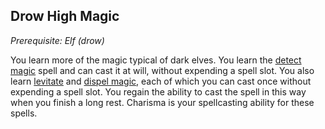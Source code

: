 ## Drow High Magic
*Prerequisite: Elf (drow)*

You learn more of the magic typical of dark elves. You learn the [detect magic](http://azgaarnoth.tedneward.com/magic/spells/detect-magic/) spell and can cast it at will, without expending a spell slot. You also learn [levitate](http://azgaarnoth.tedneward.com/magic/spells/levitate/) and [dispel magic](http://azgaarnoth.tedneward.com/magic/spells/dispel-magic/), each of which you can cast once without expending a spell slot. You regain the ability to cast the spell in this way when you finish a long rest. Charisma is your spellcasting ability for these spells.


